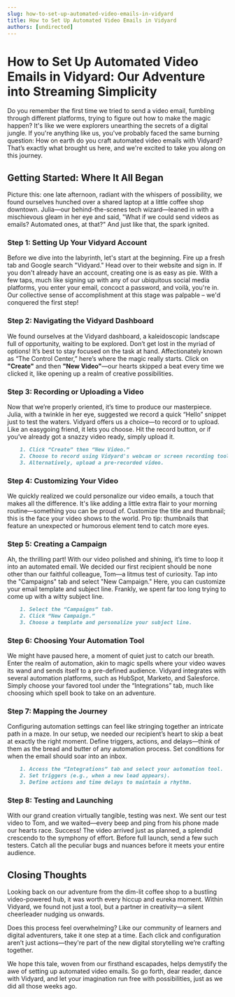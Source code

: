 ```yaml
---
slug: how-to-set-up-automated-video-emails-in-vidyard
title: How to Set Up Automated Video Emails in Vidyard
authors: [undirected]
---
```



# How to Set Up Automated Video Emails in Vidyard: Our Adventure into Streaming Simplicity

Do you remember the first time we tried to send a video email, fumbling through different platforms, trying to figure out how to make the magic happen? It's like we were explorers unearthing the secrets of a digital jungle. If you're anything like us, you've probably faced the same burning question: How on earth do you craft automated video emails with Vidyard? That’s exactly what brought us here, and we're excited to take you along on this journey. 

## Getting Started: Where It All Began

Picture this: one late afternoon, radiant with the whispers of possibility, we found ourselves hunched over a shared laptop at a little coffee shop downtown. Julia—our behind-the-scenes tech wizard—leaned in with a mischievous gleam in her eye and said, "What if we could send videos as emails? Automated ones, at that?" And just like that, the spark ignited. 

### Step 1: Setting Up Your Vidyard Account

Before we dive into the labyrinth, let's start at the beginning. Fire up a fresh tab and Google search "Vidyard." Head over to their website and sign in. If you don't already have an account, creating one is as easy as pie. With a few taps, much like signing up with any of our ubiquitous social media platforms, you enter your email, concoct a password, and voilà, you're in. Our collective sense of accomplishment at this stage was palpable – we'd conquered the first step!

### Step 2: Navigating the Vidyard Dashboard

We found ourselves at the Vidyard dashboard, a kaleidoscopic landscape full of opportunity, waiting to be explored. Don’t get lost in the myriad of options! It’s best to stay focused on the task at hand. Affectionately known as “The Control Center,” here’s where the magic really starts. Click on **"Create"** and then **"New Video"**—our hearts skipped a beat every time we clicked it, like opening up a realm of creative possibilities.

### Step 3: Recording or Uploading a Video

Now that we’re properly oriented, it’s time to produce our masterpiece. Julia, with a twinkle in her eye, suggested we record a quick “Hello” snippet just to test the waters. Vidyard offers us a choice—to record or to upload. Like an easygoing friend, it lets you choose. Hit the record button, or if you’ve already got a snazzy video ready, simply upload it.

``` markdown
    1. Click “Create” then “New Video.”
    2. Choose to record using Vidyard's webcam or screen recording tool.
    3. Alternatively, upload a pre-recorded video.
```

### Step 4: Customizing Your Video

We quickly realized we could personalize our video emails, a touch that makes all the difference. It's like adding a little extra flair to your morning routine—something you can be proud of. Customize the title and thumbnail; this is the face your video shows to the world. Pro tip: thumbnails that feature an unexpected or humorous element tend to catch more eyes.

### Step 5: Creating a Campaign

Ah, the thrilling part! With our video polished and shining, it’s time to loop it into an automated email. We decided our first recipient should be none other than our faithful colleague, Tom—a litmus test of curiosity. Tap into the "Campaigns" tab and select "New Campaign." Here, you can customize your email template and subject line. Frankly, we spent far too long trying to come up with a witty subject line.

``` markdown
    1. Select the “Campaigns” tab.
    2. Click “New Campaign.”
    3. Choose a template and personalize your subject line.
```

### Step 6: Choosing Your Automation Tool

We might have paused here, a moment of quiet just to catch our breath. Enter the realm of automation, akin to magic spells where your video waves its wand and sends itself to a pre-defined audience. Vidyard integrates with several automation platforms, such as HubSpot, Marketo, and Salesforce. Simply choose your favored tool under the “Integrations” tab, much like choosing which spell book to take on an adventure.

### Step 7: Mapping the Journey

Configuring automation settings can feel like stringing together an intricate path in a maze. In our setup, we needed our recipient’s heart to skip a beat at exactly the right moment. Define triggers, actions, and delays—think of them as the bread and butter of any automation process. Set conditions for when the email should soar into an inbox.

``` markdown
    1. Access the “Integrations” tab and select your automation tool.
    2. Set triggers (e.g., when a new lead appears).
    3. Define actions and time delays to maintain a rhythm.
```

### Step 8: Testing and Launching

With our grand creation virtually tangible, testing was next. We sent our test video to Tom, and we waited—every beep and ping from his phone made our hearts race. Success! The video arrived just as planned, a splendid crescendo to the symphony of effort. Before full launch, send a few such testers. Catch all the peculiar bugs and nuances before it meets your entire audience. 

## Closing Thoughts

Looking back on our adventure from the dim-lit coffee shop to a bustling video-powered hub, it was worth every hiccup and eureka moment. Within Vidyard, we found not just a tool, but a partner in creativity—a silent cheerleader nudging us onwards.

Does this process feel overwhelming? Like our community of learners and digital adventurers, take it one step at a time. Each click and configuration aren’t just actions—they're part of the new digital storytelling we’re crafting together. 

We hope this tale, woven from our firsthand escapades, helps demystify the awe of setting up automated video emails. So go forth, dear reader, dance with Vidyard, and let your imagination run free with possibilities, just as we did all those weeks ago.